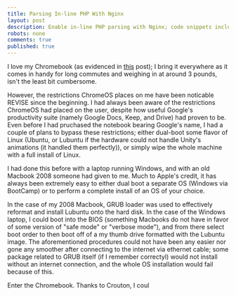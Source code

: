 ```yaml
---
title: Parsing In-line PHP With Nginx
layout: post
description: Enable in-line PHP parsing with Nginx; code snippets included.
robots: none
comments: true
published: true
---
```


I love my Chromebook (as evidenced in [this](http://mattconn.club/blog/2016/chromebook-web-development/) post); I bring it everywhere as it comes in handy for long commutes and weighing in at around 3 pounds, isn't the least bit cumbersome.  

However, the restrictions ChromeOS places on me have been noticable REVISE since the beginning. I had always been aware of the restrictions ChromeOS had placed on the user, despite how useful Google's productivity suite (namely Google Docs, Keep, and Drive) had proven to be. Even before I had pruchased the notebook bearing Google's name, I had a couple of plans to bypass these restrictions; either dual-boot some flavor of Linux (Ubuntu, or Lubuntu if the hardware could not handle Unity's animations (it handled them perfectly)), or simply wipe the whole machine with a full install of Linux.  

I had done this before with a laptop running Windows, and with an old Macbook 2008 someone had given to me. Much to Apple's credit, it has always been extremely easy to either dual boot a separate OS (Windows via BootCamp) or to perform a complete install of an OS of your choice.  

In the case of my 2008 Macbook, GRUB loader was used to effectively reformat and install Lubuntu onto the hard disk. In the case of the Windows laptop, I could boot into the BIOS (something Macbooks do not have in favor of some version of "safe mode" or "verbose mode"), and from there select boot order to then boot off of a my thumb drive formatted with the Lubuntu image. The aforementioned procedures could not have been any easier nor gone any smoother after connecting to the internet via ethernet cable; some package related to GRUB itself (if I remember correctyl) would not install without an internet connection, and the whole OS installation would fail because of this.

Enter the Chromebook. Thanks to Crouton, I coul